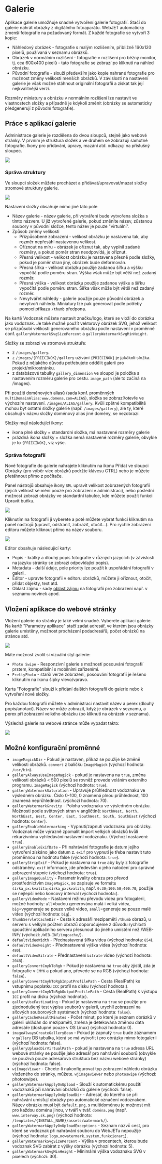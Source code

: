 # Galerie

Aplikace galerie umožňuje snadné vytvoření galerie fotografií. Stačí do galerie nahrát obrázky z digitálního fotoaparátu. WebJET automaticky zmenší fotografie na požadovaný formát. Z každé fotografie se vytvoří 3 kopie:
- Náhledový obrázek - fotografie s malým rozlišením, přibližně 160x120 pixelů, používaná v seznamu obrázků.
- Obrázek v normálním rozlišení - fotografie v rozlišení pro běžný monitor, tj. cca 600x400 pixelů - tato fotografie se zobrazí po kliknutí na náhled obrázku.
- Původní fotografie - slouží především jako kopie nahrané fotografie pro možnost změny velikosti menších obrázků. V závislosti na nastavení galerie je však možné stáhnout originální fotografii a získat tak její nejkvalitnější verzi.

Rozměry miniatury a obrázku v normálním rozlišení lze nastavit ve vlastnostech složky a případně je kdykoli změnit (obrázky se automaticky předgenerují z původní fotografie).

## Práce s aplikací galerie

Administrace galerie je rozdělena do dvou sloupců, stejně jako webové stránky. V prvním je struktura složek a ve druhém se zobrazují samotné fotografie. Ikony pro přidávání, úpravy, mazání atd. odkazují na příslušný sloupec.

![](admin-dt.png)

### Správa struktury

Ve sloupci složek můžete procházet a přidávat/upravovat/mazat složky stromové struktury galerie.

![](admin-edit-group.png)

Nastavení složky obsahuje mimo jiné tato pole:
- Název galerie - název galerie, při vytváření bude vytvořena složka s tímto názvem. U již vytvořené galerie, pokud změníte název, zůstanou soubory v původní složce, tento název je pouze "virtuální".
- Způsob změny velikosti
  - Přizpůsobené zobrazení - velikost obrázku je nastavena tak, aby rozměr nepřesáhl nastavenou velikost.
  - Oříznout na míru - obrázek je oříznut tak, aby vyplnil zadané rozměry, a pokud poměr stran neodpovídá, je oříznut.
  - Přesná velikost - velikost obrázku je nastavena přesně podle složky, pokud je poměr stran jiný, obrázek bude deformován.
  - Přesná šířka - velikost obrázku použije zadanou šířku a výšku vypočítá podle poměru stran. Výška však může být větší než zadaný rozměr.
  - Přesná výška - velikost obrázku použije zadanou výšku a šířku vypočítá podle poměru stran. Šířka však může být větší než zadaný rozměr.
  - Nevytvářet náhledy - galerie použije pouze původní obrázek a nevytvoří náhledy. Miniatury lze pak generovat podle potřeby pomocí příkazu `/thumb` předpona.

Na kartě Vodoznak můžete nastavit značku/logo, které se vloží do obrázku jako vodoznak. Je také možné použít vektorový obrázek SVG, jehož velikost se přizpůsobí velikosti generovaného obrázku podle nastavení v proměnné conf. `galleryWatermarkSvgSizePercent` a `galleryWatermarkSvgMinHeight`.

Složky se zobrazí ve stromové struktuře:
- z `/images/gallery`.
- z `/images/{PRIECINOK}/gallery` užívání `{PRIECINOK}` je jakákoli složka. Pokud z nějakého důvodu potřebujete oddělit galerii pro projekt/mikrostránku.
- z databázové tabulky `gallery_dimension` ve sloupci je položka s nastavením rozměru galerie pro cestu. `image_path` (ale to začíná na /images).

Při použití doménových aliasů (sada konf. proměnných `multiDomainAlias:www.domena.com=ALIAS`), složka se zobrazí/otevře ve výchozím nastavení. `/images/ALIAS/gallery`. Kvůli zpětné kompatibilitě mohou být ostatní složky galerie (např. `/images/gallery`), ale ty, které obsahují v názvu složky doménový alias jiné domény, se nezobrazí.

Složky mají následující ikony:
- <i class="ti ti-folder-filled" role="presentation" ></i> ikona plné složky = standardní složka, má nastavené rozměry galerie
- <i class="ti ti-folder" role="presentation" ></i> prázdná ikona složky = složka nemá nastavené rozměry galerie, obvykle je to `{PRIECINOK}`, viz výše.

### Správa fotografií

Nové fotografie do galerie nahrajete kliknutím na ikonu Přidat ve sloupci Obrázky (pro výběr více obrázků podržte klávesu CTRL) nebo je můžete přetáhnout přímo z počítače.

Panel nástrojů obsahuje ikony `SML` upravit velikost zobrazených fotografií (jejich velikost se mění pouze pro zobrazení v administraci), nebo poslední možnost zobrazí obrázky ve standardní tabulce, kde můžete použít funkci Upravit buňku.

![](admin-toolbar-photo.png)

Kliknutím na fotografii ji vyberete a poté můžete vybrat funkci kliknutím na panel nástrojů (upravit, odstranit, zobrazit, otočit...). Pro rychlé zobrazení editoru můžete kliknout přímo na název souboru.

![](admin-edit-photo.png)

Editor obsahuje následující karty:
- Popis - krátký a dlouhý popis fotografie v různých jazycích (v závislosti na jazyku stránky se zobrazí odpovídající popis).
- Metadata - další údaje, pole priority lze použít k uspořádání fotografií v galerii.
- Editor - upravte fotografii v editoru obrázků, můžete ji oříznout, otočit, přidat objekty, text atd.
- Oblast zájmu - sady [oblast zájmu](http://docs.webjetcms.sk/v8/#/front-end/thumb-servlet/bod-zaujmu) na fotografii pro zobrazení např. v seznamu novinek apod.

## Vložení aplikace do webové stránky

Vložení galerie do stránky je také velmi snadné. Vyberete aplikaci galerie. Na kartě "Parametry aplikace" stačí zadat adresář, ve kterém jsou obrázky galerie umístěny, možnost procházení podadresářů, počet obrázků na stránce atd.

![](editor-dialog.png)

Máte možnost zvolit si vizuální styl galerie:
- `Photo Swipe` - Responzivní galerie s možností posouvání fotografií prstem, kompatibilní s mobilními zařízeními.
- `PrettyPhoto` - starší verze zobrazení, posouvání fotografií je řešeno kliknutím na ikonu šipky vlevo/vpravo.

Karta "Fotografie" slouží k přidání dalších fotografií do galerie nebo k vytvoření nové složky.

Pro každou fotografii můžete v administraci nastavit název a perex (dlouhý popis/anotaci). Název se může zobrazit, když je obrázek v seznamu, a perex při zobrazení velkého obrázku (po kliknutí na obrázek v seznamu).

Výsledná galerie na webové stránce může vypadat takto:

![](photoswipe.png)

## Možné konfigurační proměnné

- `imageMagickDir` - Pokud je nastaven, příkaz se použije ke změně velikosti obrázků. `convert` z balíčku `ImageMagick` (výchozí hodnota: `/usr/bin`).
- `galleryAlwaysUseImageMagick` - pokud je nastavena na `true`, změna velikosti obrázků < 500 pixelů se rovněž provede voláním externího programu. `ImageMagick` (výchozí hodnota: `true`).
- `galleryWatermarkSaturation` - Upravuje průhlednost vodoznaku ve výsledném obrázku. Číslo 0-100, 0 znamená plnou průhlednost, 100 znamená neprůhlednost. (výchozí hodnota: 70).
- `galleryWatermarkGravity` - Poloha vodoznaku ve výsledném obrázku. Možnosti podle světových stran v angličtině: `NorthWest, North, NorthEast, West, Center, East, SouthWest, South, SouthEast` (výchozí hodnota: `Center`).
- `galleryEnableWatermarking` - Vypnutí/zapnutí vodoznaku pro obrázky. Vodoznak může výrazně zpomalit import velkých obrázků kvůli rekurzivnímu vyhledávání nastavení vodoznaku. (Výchozí nastavení: `true`).
- `galleryEnableExifDate` - Při nahrávání fotografie je datum jejího vytvoření získáno jako datum z. `exif` pro vypnutí je třeba nastavit tuto proměnnou na hodnotu false (výchozí hodnota: `true`).
- `galleryStripExif` - Pokud je nastavena na `true` aby byly z fotografie odstraněny. `exif` informace, jde především o jeho natočení pro správné zobrazení stupnic (výchozí hodnota: `true`).
- `galleryImageQuality` - Parametr kvality obrazu pro převod prostřednictvím `ImageMagick`, se zapisuje ve formátu `šírka_px:kvalita;šírka_px:kvalita`, např. `0:30;100:50;400:70`, použije se nejlepší nebo koncový interval (výchozí hodnota:).
- `galleryVideoMode` - Nastavení režimu převodu videa pro fotogalerii, možné hodnoty: `all`=budou generována malá i velká videa, `big`=vygeneruje se pouze velké video, `small`=generuje se pouze malé video (výchozí hodnota: `big`).
- `thumbServletCacheDir` - Cesta k adresáři mezipaměti `/thumb` obrazů, u serveru s velkým počtem obrazů doporučujeme z důvodu rychlosti spouštění aplikačního serveru přesunout do jiného umístění než /WEB-INF/ (výchozí: `/WEB-INF/imgcache/`).
- `defaultVideoWidth` - Přednastavená šířka videa (výchozí hodnota: `854`).
- `defaultVideoHeight` - Přednastavená výška videa (výchozí hodnota: `480`).
- `defaultVideoBitrate` - Přednastavení `bitrate` video (výchozí hodnota: `2048`).
- `galleryConvertCmykToRgb` - Pokud je nastavena na `true` aby zjistil, zda je fotografie v `CMYK` a pokud ano, převede se na RGB (výchozí hodnota: `false`).
- `galleryConvertCmykToRgbInputProfilePath` - Cesta (RealPath) ke vstupnímu poplatku `ICC` profil na disku (výchozí hodnota:).
- `galleryConvertCmykToRgbOutputProfilePath` - Cesta (RealPath) k výstupu `ICC` profil na disku (výchozí hodnota:).
- `galleryUseFastLoading` - Pokud je nastavena na `true` se použije pro zjednodušený test výpisu souborů v galerii, urychlí zobrazení na síťových souborových systémech (výchozí hodnota: `false`).
- `galleryCacheResultMinutes` - Počet minut, po které je seznam obrázků v galerii ukládán do mezipaměti, změna je detekována změnou data adresáře (dostupné pouze v OS Linux) (výchozí hodnota: 0).
- `imageAlwaysCreateGalleryBean` - Pokud je zapnutý `true` bude záznamem v `gallery` DB tabulka, která se má vytvořit i pro obrázky mimo fotogalerii (výchozí hodnota: false).
- `galleryUploadDirVirtualPath` - pokud je nastavena na `true` adresa URL webové stránky se použije jako adresář pro nahrávání souborů (obvykle se používá pouze adresářová struktura bez názvu webové stránky) (výchozí hodnota: false).
- `wjImageViewer` - Chcete-li nakonfigurovat typ zobrazení náhledu obrázku vloženého do stránky, můžete. `wjimageviewer` nebo `photoswipe` (výchozí: photoswipe).
- `galleryWatermarkApplyOnUpload` - Slouží k automatickému použití vodoznaků při nahrávání obrázků do galerie (výchozí: false).
- `galleryWatermarkApplyOnUploadDir` - Adresář, do kterého se při nahrávání umisťují obrázky pro automatické označení vodoznakem. Název obrázku musí být `default.png`, s multidoménou je možnost mít pro každou doménu jinou, v tváří v tvář. `doména.png` (např. `www.interway.sk.png`) (výchozí hodnota: `/templates/{INSTALL_NAME}/assets/watermark/`).
- `galleryWatermarkApplyOnUploadExceptions` - Seznam názvů cest, pro které se vodoznak při nahrávání souboru do WebJETu nepoužije (výchozí hodnota: `logo,nowatermark,system,funkcionari`).
- `galleryWatermarkSvgSizePercent` - Výška v procentech, kterou bude vodoznak SVG zabírat z výšky obrázku (výchozí hodnota: 5).
- `galleryWatermarkSvgMinHeight` - Minimální výška vodoznaku SVG v pixelech (výchozí: 30).
